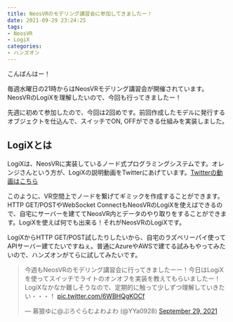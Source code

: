 ```yaml
---
title: NeosVRのモデリング講習会に参加してきましたー！
date: 2021-09-29 23:24:25
tags: 
- NeosVR
- LogiX
categories:
- ハンズオン
---
```


こんばんはー！

毎週水曜日の21時からはNeosVRモデリング講習会が開催されています。NeosVRのLogiXを理解したいので、今回も行ってきましたー！

先週に初めて参加したので、今回は2回めです。前回作成したモデルに発行するオブジェクトを仕込んで、スイッチでON, OFFができる仕組みを実装しました。

## LogiXとは

LogiXは、NeosVRに実装しているノード式プログラミングシステムです。オレンジさんという方が、LogiXの説明動画をTwitterにあげています。[Twitterの動画はこちら](https://twitter.com/mikan3134/status/1238682216730783744?s=20)

このように、VR空間上でノードを繋げてギミックを作成することができます。HTTP GET/POSTやWebSocket ConnectもNeosVRのLogiXを使えばできるので、自宅にサーバーを建ててNeosVR内とデータのやり取りをすることができます。LogiXを使えば何でも出来る！それがNeosVRのLogiXです。

LogiXからHTTP GET/POST試したりしたいから、自宅のラズベリーパイ使ってAPIサーバー建てたいですねぇ。普通にAzureやAWSで建てる試みもやってみたいので、ハンズオンがてらに試してみたいです。


<blockquote class="twitter-tweet"><p lang="ja" dir="ltr">今週もNeosVRのモデリング講習会に行ってきましたーー！今日はLogiXを使ってスイッチでライトのオンオフを実装を教えてもらいましたー！LogiXなかなか難しそうなので、定期的に触って少しずつ理解していきたい・・・！ <a href="https://t.co/6WBHQgKOCf">pic.twitter.com/6WBHQgKOCf</a></p>&mdash; 慕狼ゆに@ぷろぐらむよわよわ (@YYa0928) <a href="https://twitter.com/YYa0928/status/1443215267551604738?ref_src=twsrc%5Etfw">September 29, 2021</a></blockquote> <script async src="https://platform.twitter.com/widgets.js" charset="utf-8"></script>
